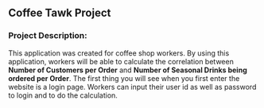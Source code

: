 ## Coffee Tawk Project

### Project Description:
This application was created for coffee shop workers.
By using this application, workers will be able to calculate the correlation between **Number of Customers per Order** and **Number of Seasonal Drinks being ordered per Order**. 
The first thing you will see when you first enter the website is a login page.
Workers can input their user id as well as password to login and to do the calculation.
